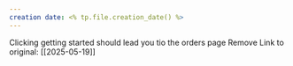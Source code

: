 ```yaml
---
creation date: <% tp.file.creation_date() %>
---
```

Clicking getting started should lead you tio the orders page
Remove
Link to original: [[2025-05-19]]
